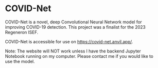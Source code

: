 # COVID-Net
COVID-Net is a novel, deep Convolutional Neural Network model for improving COVID-19 detection. This project was a finalist for the 2023 Regeneron ISEF.

COVID-Net is accessible for use on https://covid-net.anvil.app/. 

Note: The website will NOT work unless I have the backend Jupyter Notebook running on my computer. Please contact me if you would like to use the model.
